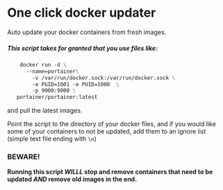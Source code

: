 # One click docker updater
Auto update your docker containers from fresh images.

##### This script takes for granted that you use files like:

```Dockerfile
    docker run -d \
      --name=portainer\
        -v /var/run/docker.sock:/var/run/docker.sock \
        -e PGID=1001 -e PUID=1000  \
        -p 9000:9000 \
   portainer/portainer:latest   
```
and pull the latest images.

Point the script to the directory of your docker files, and if you would like some of your containers to not be updated, add them to an ignore list (simple text file ending with `\n`)

### BEWARE!
**Running this script _WILLL_ stop and remove containers that need to be updated _AND_ remove old images in the end.**
